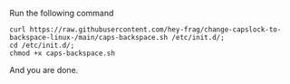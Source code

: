 Run the following command

```
curl https://raw.githubusercontent.com/hey-frag/change-capslock-to-backspace-linux-/main/caps-backspace.sh /etc/init.d/;
cd /etc/init.d/;
chmod +x caps-backspace.sh
```
And you are done.
